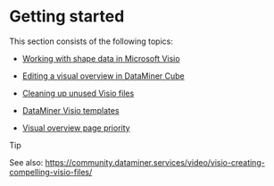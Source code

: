 # Getting started

This section consists of the following topics:

- [Working with shape data in Microsoft Visio](Working_with_shape_data_in_Microsoft_Visio.md)

- [Editing a visual overview in DataMiner Cube](Editing_a_visual_overview_in_DataMiner_Cube.md)

- [Cleaning up unused Visio files](Cleaning_up_unused_Visio_files.md)

- [DataMiner Visio templates](DataMiner_Visio_templates.md)

- [Visual overview page priority](Visual_overview_page_priority.md)

> [!TIP]
> See also:
> <https://community.dataminer.services/video/visio-creating-compelling-visio-files/>
